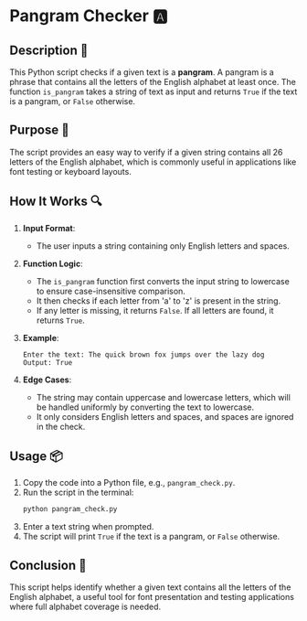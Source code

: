 # Pangram Checker 🅰️

## Description 📝

This Python script checks if a given text is a **pangram**. A pangram is a phrase that contains all the letters of the English alphabet at least once.
The function `is_pangram` takes a string of text as input and returns `True` if the text is a pangram, or `False` otherwise.

## Purpose 🎯

The script provides an easy way to verify if a given string contains all 26 letters of the English alphabet, which is commonly useful in applications like font testing or keyboard layouts.

## How It Works 🔍

1. **Input Format**:
    - The user inputs a string containing only English letters and spaces.
2. **Function Logic**:

    - The `is_pangram` function first converts the input string to lowercase to ensure case-insensitive comparison.
    - It then checks if each letter from 'a' to 'z' is present in the string.
    - If any letter is missing, it returns `False`. If all letters are found, it returns `True`.

3. **Example**:

    ```
    Enter the text: The quick brown fox jumps over the lazy dog
    Output: True
    ```

4. **Edge Cases**:
    - The string may contain uppercase and lowercase letters, which will be handled uniformly by converting the text to lowercase.
    - It only considers English letters and spaces, and spaces are ignored in the check.

## Usage 📦

1. Copy the code into a Python file, e.g., `pangram_check.py`.
2. Run the script in the terminal:
    ```bash
    python pangram_check.py
    ```
3. Enter a text string when prompted.
4. The script will print `True` if the text is a pangram, or `False` otherwise.

## Conclusion 🚀

This script helps identify whether a given text contains all the letters of the English alphabet, a useful tool for font presentation and testing applications where full alphabet coverage is needed.
